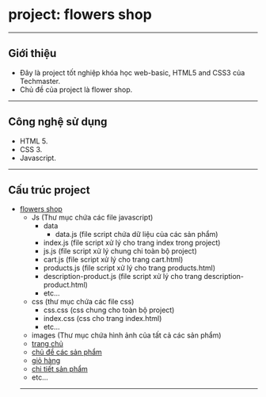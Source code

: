 # project: flowers shop
---
## Giới thiệu
+  Đây là project tốt nghiệp khóa học web-basic, HTML5 and CSS3 của Techmaster.
+  Chủ đề của project là flower shop.
---
## Công nghệ sử dụng
+  HTML 5.
+  CSS 3.
+  Javascript.
---
## Cấu trúc project
+ [flowers shop](https://haophan0810.github.io/flowersvn_shop/ "Trang chủ flowers shop")
  - Js (Thư mục chứa các file javascript)
    * data
      * data.js (file script chứa dữ liệu của các sản phẩm)
    + index.js (file script xử lý cho trang index trong project)
    + js.js (file script xử lý chung chi toàn bộ project)
    + cart.js (file script xử lý cho trang cart.html)
    + products.js (file script xử lý cho trang products.html)
    + description-product.js (file script xử lý cho trang description-product.html)
    + etc...
  - css (thư mục chứa các file css)
    * css.css (css chung cho toàn bộ project)
    * index.css (css cho trang index.html)
    * etc...
  - images (Thư mục chứa hình ảnh của tất cả các sản phẩm)
  - [trang chủ](https://haophan0810.github.io/flowersvn_shop/index.html "Trang chủ flowers shop")
  - [chủ đề các sản phẩm](https://haophan0810.github.io/flowersvn_shop/products-special.html "chủ đề các sản phẩm")
  - [giỏ hàng](https://haophan0810.github.io/flowersvn_shop/cart.html "Giỏ hàng")
  - [chi tiết sản phẩm](https://haophan0810.github.io/flowersvn_shop/product-description.html "Chi tiết sản phẩm")
  - etc...
  ---
  ##
